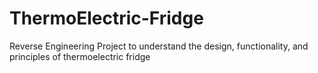 # ThermoElectric-Fridge
Reverse Engineering Project to understand the design, functionality, and principles of thermoelectric fridge
